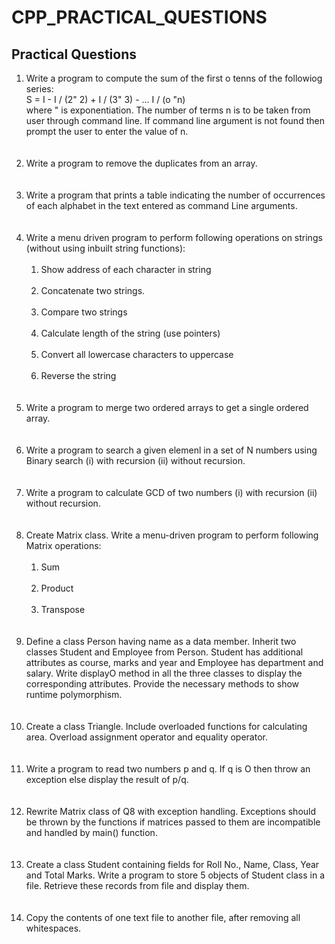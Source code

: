 # CPP_PRACTICAL_QUESTIONS
<h2>Practical Questions</h2>
<p>
  <ol>
<li> Write a program to compute the sum of the first o tenns of the followiog series:<br>
S = I - I / (2" 2) + I / (3" 3) - ... I / (o "n) <br>
where " is exponentiation. The number of terms n is to be taken from user through command line. If command line argument is not found then prompt the user to enter the value of n.</li><br><br>
<li> Write a program to remove the duplicates from an array.</li><br><br>
<li> Write a program that prints a table indicating the number of occurrences of each alphabet in the text entered as command Line arguments.</li><br><br>
<li> Write a menu driven program to perform following operations on strings (without using inbuilt string functions):<br><br>
  <ol>
<li> Show address of each character in string</li><br>
<li> Concatenate two strings.</li><br>
<li> Compare two strings</li><br>
<li> Calculate length of the string (use pointers)</li><br>
<li> Convert all lowercase characters to uppercase</li><br>
<li> Reverse the string</li><br><br>
    </li>
    </ol>
<li> Write a program to merge two ordered arrays to get a single ordered array.</li><br><br>
<li> Write a program to search a given elemenl in a set of N numbers using Binary search (i) with recursion (ii) without recursion.</li><br><br>
<li> Write a program to calculate GCD of two numbers (i) with recursion (ii) without recursion.</li><br><br>
<li> Create Matrix class. Write a menu-driven program to perform following Matrix operations:<br><br>
  <ol>
<li> Sum</li><br>
<li> Product</li><br>
<li> Transpose</li><br><br>
  </li>
  </ol>
<li> Define a class Person having name as a data member. Inherit two classes Student and Employee from Person. Student has additional attributes as course, marks and year and Employee has department and salary. Write displayO method in all the three classes to display the corresponding attributes. Provide the necessary methods to show runtime polymorphism.</li><br><br>
<li> Create a class Triangle. Include overloaded functions for calculating area. Overload assignment operator and equality operator.</li><br><br>
<li> Write a program to read two numbers p and q. If q is O then throw an exception else display the result of p/q.</li><br><br>
<li> Rewrite Matrix class of Q8 with exception handling. Exceptions should be thrown by the functions if matrices passed to them are incompatible and handled by main() function.</li><br><br>
<li> Create a class Student containing fields for Roll No., Name, Class, Year and Total Marks. Write a program to store 5 objects of Student class in a file. Retrieve these records from file and display them.</li><br><br>
<li> Copy the contents of one text file to another file, after removing all whitespaces.</li><br><br>
</p>
